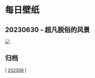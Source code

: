 # 每日壁纸

## 20230630 - 超凡脱俗的风景

![](https://www.bing.com//th?id=OHR.RomeView_ZH-CN5882212305_UHD.jpg)

## 归档

| [202306](/202306/README.MD)
|